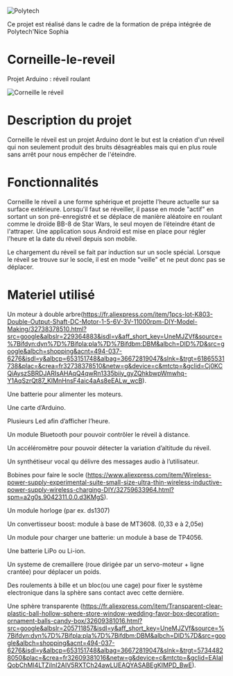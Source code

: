 ![Polytech](http://www.polytechnice.fr/jahia/jsp/jahia/templates/inc/img/polytech_nice-sophia.png)

Ce projet est réalisé dans le cadre de la formation de prépa intégrée de Polytech'Nice Sophia

# Corneille-le-reveil
Projet Arduino : réveil roulant

![Corneille le réveil](https://img15.hostingpics.net/pics/173985tocky.jpg)

# Description du projet

Corneille le réveil est un projet Arduino dont le but est la création d'un réveil qui non seulement produit des bruits désagréables mais qui en plus roule sans arrêt pour nous empêcher de l'éteindre.

# Fonctionnalités

Corneille le réveil a une forme sphérique et projette l'heure actuelle sur sa surface extérieure. Lorsqu'il faut se réveiller, il passe en mode "actif" en sortant un son pré-enregistré et se déplace de manière aléatoire en roulant comme le droïde BB-8 de Star Wars, le seul moyen de l’éteindre étant de l'attraper. Une application sous Android est mise en place pour régler l'heure et la date du réveil depuis son mobile.


Le chargement du réveil se fait par induction sur un socle spécial. Lorsque le réveil se trouve sur le socle, il est en mode "veille" et ne peut donc pas se déplacer.

# Materiel utilisé

Un moteur à double arbre(https://fr.aliexpress.com/item/1pcs-lot-K803-Double-Output-Shaft-DC-Motor-1-5-6V-3V-11000rpm-DIY-Model-Making/32738378510.html?src=google&albslr=229364883&isdl=y&aff_short_key=UneMJZVf&source=%7Bifdyn:dyn%7D%7Bifpla:pla%7D%7Bifdbm:DBM&albch=DID%7D&src=google&albch=shopping&acnt=494-037-6276&isdl=y&albcp=653151748&albag=36672819047&slnk=&trgt=61865531738&plac=&crea=fr32738378510&netw=g&device=c&mtctp=&gclid=Cj0KCQiAyszSBRDJARIsAHAqQ4qwRn1335biiy_gyZQhkbwpWmwhq-Y1AqSzrQt87_KIMnHnsF4aic4aAs8eEALw_wcB).

Une batterie pour alimenter les moteurs.

Une carte d’Arduino.

Plusieurs Led afin d’afficher l’heure.

Un module Bluetooth pour pouvoir contrôler le réveil à distance.

Un accéléromètre pour pouvoir détecter la variation d’altitude du réveil.

Un synthétiseur vocal qu  délivre des messages audio à l’utilisateur.

Bobines pour faire le socle (https://www.aliexpress.com/item/Wireless-power-supply-experimental-suite-small-size-ultra-thin-wireless-inductive-power-supply-wireless-charging-DIY/32759633964.html?spm=a2g0s.9042311.0.0.d3KMgS).

Un module horloge (par ex. ds1307)

Un convertisseur boost: module à base de MT3608. (0,33 e à 2,05e)

Un module pour charger une batterie: un module à base de TP4056.

Une batterie LiPo ou Li-ion.

Un systeme de cremaillere (roue dirigée par un servo-moteur + ligne crantée) pour déplacer un poids.

Des roulements à bille et un bloc(ou une cage) pour fixer le système electronique dans la sphère sans contact avec cette dernière.

Une sphère transparente (https://fr.aliexpress.com/item/Transparent-clear-plastic-ball-hollow-sphere-store-window-wedding-favor-box-decoration-ornament-balls-candy-box/32609381016.html?src=google&albslr=205711857&isdl=y&aff_short_key=UneMJZVf&source=%7Bifdyn:dyn%7D%7Bifpla:pla%7D%7Bifdbm:DBM&albch=DID%7D&src=google&albch=shopping&acnt=494-037-6276&isdl=y&albcp=653151748&albag=36672819047&slnk=&trgt=57344828050&plac=&crea=fr32609381016&netw=g&device=c&mtctp=&gclid=EAIaIQobChMI4LTZiInI2AIV5RXTCh24awLUEAQYASABEgKIMPD_BwE).
